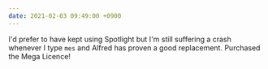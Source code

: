 ```yaml
---
date: 2021-02-03 09:49:00 +0900
---
```


I'd prefer to have kept using Spotlight but I'm still suffering a crash whenever I type `mes` and Alfred has proven a good replacement. Purchased the Mega Licence!
